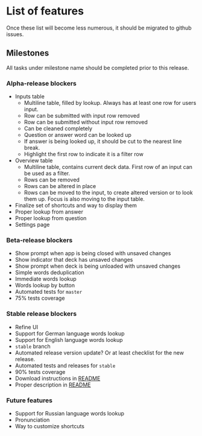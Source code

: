 # List of features

Once these list will become less numerous, it should be migrated to github issues.

## Milestones

All tasks under milestone name should be completed prior to this release.

### Alpha-release blockers

* Inputs table
    * Multiline table, filled by lookup. Always has at least one row for users input.
    * Row can be submitted with input row removed
    * Row can be submitted without input row removed
    * Can be cleaned completely
    * Question or answer word can be looked up
    * If answer is being looked up, it should be cut to the nearest line break.
    * Highlight the first row to indicate it is a filter row
* Overview table
    * Multiline table, contains current deck data. First row of an input can be used as a filter.
    * Rows can be removed
    * Rows can be altered in place
    * Rows can be moved to the input, to create altered version or to look them up. Focus is also moving to the input
      table.
* Finalize set of shortcuts and way to display them
* Proper lookup from answer
* Proper lookup from question
* Settings page

### Beta-release blockers

* Show prompt when app is being closed with unsaved changes
* Show indicator that deck has unsaved changes
* Show prompt when deck is being unloaded with unsaved changes
* Simple words deduplication
* Immediate words lookup
* Words lookup by button
* Automated tests for `master`
* 75% tests coverage

### Stable release blockers

* Refine UI
* Support for German language words lookup
* Support for English language words lookup
* `stable` branch
* Automated release version update? Or at least checklist for the new release.
* Automated tests and releases for `stable`
* 90% tests coverage
* Download instructions in [README](README.md)
* Proper description in [README](README.md)

### Future features

* Support for Russian language words lookup
* Pronunciation
* Way to customize shortcuts
